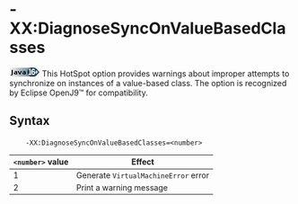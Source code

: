 <!--
* Copyright (c) 2017, 2023 IBM Corp. and others
*
* This program and the accompanying materials are made
* available under the terms of the Eclipse Public License 2.0
* which accompanies this distribution and is available at
* https://www.eclipse.org/legal/epl-2.0/ or the Apache
* License, Version 2.0 which accompanies this distribution and
* is available at https://www.apache.org/licenses/LICENSE-2.0.
*
* This Source Code may also be made available under the
* following Secondary Licenses when the conditions for such
* availability set forth in the Eclipse Public License, v. 2.0
* are satisfied: GNU General Public License, version 2 with
* the GNU Classpath Exception [1] and GNU General Public
* License, version 2 with the OpenJDK Assembly Exception [2].
*
* [1] https://www.gnu.org/software/classpath/license.html
* [2] https://openjdk.org/legal/assembly-exception.html
*
* SPDX-License-Identifier: EPL-2.0 OR Apache-2.0 OR GPL-2.0-only WITH Classpath-exception-2.0 OR GPL-2.0-only WITH OpenJDK-assembly-exception-1.0
-->

# -XX:DiagnoseSyncOnValueBasedClasses

![Start of content that applies only to Java 16 and later](cr/java16plus.png) This HotSpot option provides warnings about improper attempts to synchronize on instances of a value-based class. The option is recognized by Eclipse OpenJ9&trade; for compatibility.


## Syntax

        -XX:DiagnoseSyncOnValueBasedClasses=<number>


| `<number>` value  | Effect                                       |
|-------------------|----------------------------------------------|
| 1                 | Generate `VirtualMachineError` error         |
| 2                 | Print a warning message                      |



<!-- ==== END OF TOPIC ==== xxdiagnosesynconvaluebasedclasses.md ==== -->
